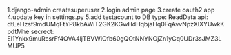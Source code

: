 1.django-admin createsuperuser
2.login admin page
3.create oauth2 app
4.update key in settings.py
5.add testacount to DB
    type: ReadData
    api: dtLeHzsf9mdUMqFtYP8kbAWiT2GK2KGwHdHqbjaHq0FqAvvNpzXlXYUwkKpdtMhe
    secrect: El1Ynkx9muRcsrFf4OVA4ljTBVWiOfb60gQOtNNYNOjZn1yCq0UDr3sJMZ3LMUP5

